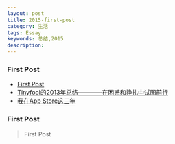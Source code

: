 ```yaml
---
layout: post
title: 2015-first-post
category: 生活
tags: Essay
keywords: 总结,2015
description: 
---
```


### First Post 


- [First Post](http://dbanotes.net/mylife/2013_personal_review.html)
- [Tinyfool的2013年总结————在困惑和挣扎中试图前行](http://tiny4.org/blog/2014/01/tinyfool-2013/)
- [我在App Store这三年](http://www.iwangke.me/2014/01/01/three-years-in-app-store-as-indie-developer/)


### First Post 

> First Post


